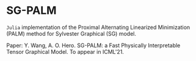# SG-PALM

`Julia` implementation of the Proximal Alternating Linearized Minimization (PALM) method for Sylvester Graphical (SG) model.

Paper: Y. Wang, A. O. Hero. SG-PALM: a Fast Physically Interpretable Tensor Graphical Model. To appear in ICML'21. 

